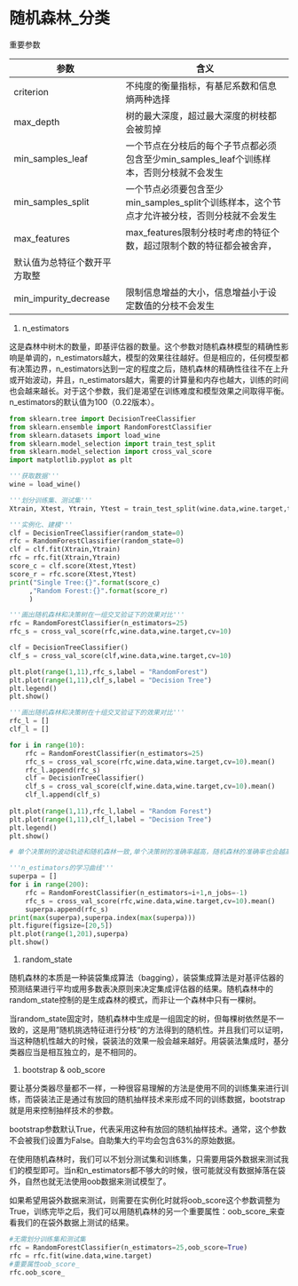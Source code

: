 # 随机森林_分类

重要参数

| 参数 | 含义 |
| --- | --- |
| criterion | 不纯度的衡量指标，有基尼系数和信息熵两种选择 |
| max_depth | 树的最大深度，超过最大深度的树枝都会被剪掉 |
| min_samples_leaf | 一个节点在分枝后的每个子节点都必须包含至少min_samples_leaf个训练样本，否则分枝就不会发生 |
| min_samples_split | 一个节点必须要包含至少min_samples_split个训练样本，这个节点才允许被分枝，否则分枝就不会发生 |
| max_features | max_features限制分枝时考虑的特征个数，超过限制个数的特征都会被舍弃，
默认值为总特征个数开平方取整 |
| min_impurity_decrease | 限制信息增益的大小，信息增益小于设定数值的分枝不会发生 |
1. n_estimators

这是森林中树木的数量，即基评估器的数量。这个参数对随机森林模型的精确性影响是单调的，n_estimators越大，模型的效果往往越好。但是相应的，任何模型都有决策边界，n_estimators达到一定的程度之后，随机森林的精确性往往不在上升或开始波动，并且，n_estimators越大，需要的计算量和内存也越大，训练的时间也会越来越长。对于这个参数，我们是渴望在训练难度和模型效果之间取得平衡。n_estimators的默认值为100（0.22版本）。

```python
from sklearn.tree import DecisionTreeClassifier
from sklearn.ensemble import RandomForestClassifier
from sklearn.datasets import load_wine
from sklearn.model_selection import train_test_split
from sklearn.model_selection import cross_val_score
import matplotlib.pyplot as plt

'''获取数据'''
wine = load_wine()

'''划分训练集、测试集'''
Xtrain, Xtest, Ytrain, Ytest = train_test_split(wine.data,wine.target,test_size=0.3)

'''实例化、建模'''
clf = DecisionTreeClassifier(random_state=0)
rfc = RandomForestClassifier(random_state=0)
clf = clf.fit(Xtrain,Ytrain)
rfc = rfc.fit(Xtrain,Ytrain)
score_c = clf.score(Xtest,Ytest)
score_r = rfc.score(Xtest,Ytest)
print("Single Tree:{}".format(score_c)
     ,"Random Forest:{}".format(score_r)
     )

'''画出随机森林和决策树在一组交叉验证下的效果对比'''
rfc = RandomForestClassifier(n_estimators=25)
rfc_s = cross_val_score(rfc,wine.data,wine.target,cv=10)

clf = DecisionTreeClassifier()
clf_s = cross_val_score(clf,wine.data,wine.target,cv=10)

plt.plot(range(1,11),rfc_s,label = "RandomForest")
plt.plot(range(1,11),clf_s,label = "Decision Tree")
plt.legend()
plt.show()

'''画出随机森林和决策树在十组交叉验证下的效果对比'''
rfc_l = []
clf_l = []

for i in range(10):
    rfc = RandomForestClassifier(n_estimators=25)
    rfc_s = cross_val_score(rfc,wine.data,wine.target,cv=10).mean()
    rfc_l.append(rfc_s)
    clf = DecisionTreeClassifier()
    clf_s = cross_val_score(clf,wine.data,wine.target,cv=10).mean()
    clf_l.append(clf_s)
    
plt.plot(range(1,11),rfc_l,label = "Random Forest")
plt.plot(range(1,11),clf_l,label = "Decision Tree")
plt.legend()
plt.show()

# 单个决策树的波动轨迹和随机森林一致,单个决策树的准确率越高，随机森林的准确率也会越高
```

```python
'''n_estimators的学习曲线'''
superpa = []
for i in range(200):
    rfc = RandomForestClassifier(n_estimators=i+1,n_jobs=-1)
    rfc_s = cross_val_score(rfc,wine.data,wine.target,cv=10).mean()
    superpa.append(rfc_s)
print(max(superpa),superpa.index(max(superpa)))
plt.figure(figsize=[20,5])
plt.plot(range(1,201),superpa)
plt.show()
```

1. random_state

随机森林的本质是一种装袋集成算法（bagging），装袋集成算法是对基评估器的预测结果进行平均或用多数表决原则来决定集成评估器的结果。随机森林中的random_state控制的是生成森林的模式，而非让一个森林中只有一棵树。

当random_state固定时，随机森林中生成是一组固定的树，但每棵树依然是不一致的，这是用”随机挑选特征进行分枝“的方法得到的随机性。并且我们可以证明，当这种随机性越大的时候，袋装法的效果一般会越来越好。用袋装法集成时，基分类器应当是相互独立的，是不相同的。

1. bootstrap & oob_score

要让基分类器尽量都不一样，一种很容易理解的方法是使用不同的训练集来进行训练，而袋装法正是通过有放回的随机抽样技术来形成不同的训练数据，bootstrap就是用来控制抽样技术的参数。

bootstrap参数默认True，代表采用这种有放回的随机抽样技术。通常，这个参数不会被我们设置为False。自助集大约平均会包含63%的原始数据。

在使用随机森林时，我们可以不划分测试集和训练集，只需要用袋外数据来测试我们的模型即可。当n和n_estimators都不够大的时候，很可能就没有数据掉落在袋外，自然也就无法使用oob数据来测试模型了。

如果希望用袋外数据来测试，则需要在实例化时就将oob_score这个参数调整为True，训练完毕之后，我们可以用随机森林的另一个重要属性：oob_score_来查看我们的在袋外数据上测试的结果。

```python
#无需划分训练集和测试集
rfc = RandomForestClassifier(n_estimators=25,oob_score=True)
rfc = rfc.fit(wine.data,wine.target)
#重要属性oob_score_
rfc.oob_score_
```